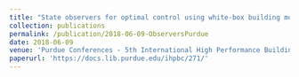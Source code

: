 ```yaml
---
title: "State observers for optimal control using white-box building models"
collection: publications
permalink: /publication/2018-06-09-ObserversPurdue
date: 2018-06-09
venue: 'Purdue Conferences - 5th International High Performance Building Conference, Purdue University, West Lafayette, IN, USA'
paperurl: 'https://docs.lib.purdue.edu/ihpbc/271/'
---
```

